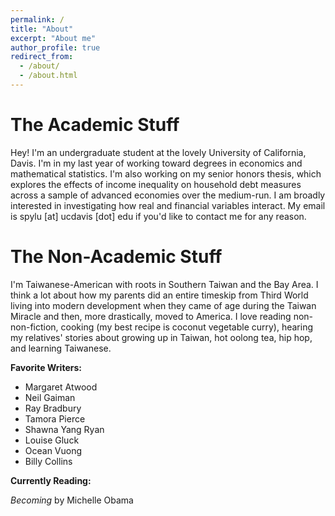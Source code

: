 ```yaml
---
permalink: /
title: "About"
excerpt: "About me"
author_profile: true
redirect_from: 
  - /about/
  - /about.html
---
```


# The Academic Stuff

Hey! I'm an undergraduate student at the lovely University of California, Davis. I'm in my last year of working toward degrees in economics and mathematical statistics. I'm also working on my senior honors thesis, which explores the effects of income inequality on household debt measures across a sample of advanced economies over the medium-run. I am broadly interested in investigating how real and financial variables interact. My email is spylu [at] ucdavis [dot] edu if you'd like to contact me for any reason.

# The Non-Academic Stuff

I'm Taiwanese-American with roots in Southern Taiwan and the Bay Area. I think a lot about how my parents did an entire timeskip from Third World living into modern development when they came of age during the Taiwan Miracle and then, more drastically, moved to America. I love reading non-non-fiction, cooking (my best recipe is coconut vegetable curry), hearing my relatives' stories about growing up in Taiwan, hot oolong tea, hip hop, and learning Taiwanese.

**Favorite Writers:**

* Margaret Atwood
* Neil Gaiman
* Ray Bradbury
* Tamora Pierce
* Shawna Yang Ryan
* Louise Gluck
* Ocean Vuong
* Billy Collins

**Currently Reading:**

*Becoming* by Michelle Obama


